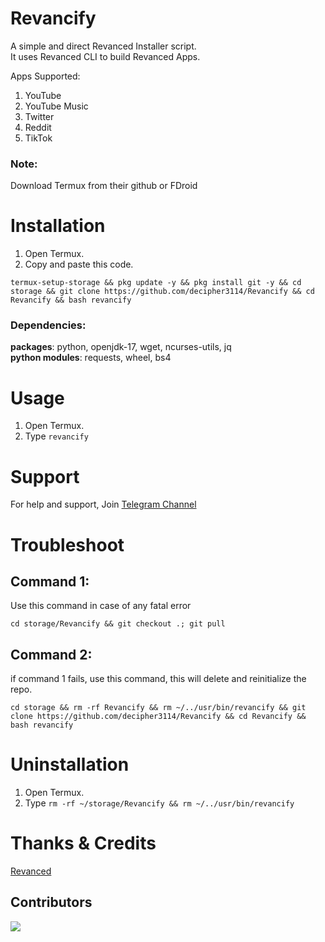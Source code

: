 # Revancify
A simple and direct Revanced Installer script.  
It uses Revanced CLI to build Revanced Apps.

Apps Supported:
1. YouTube
2. YouTube Music
3. Twitter
4. Reddit
5. TikTok


### Note:  
Download Termux from their github or FDroid

# Installation
1. Open Termux.  
2. Copy and paste this code.  
```
termux-setup-storage && pkg update -y && pkg install git -y && cd storage && git clone https://github.com/decipher3114/Revancify && cd Revancify && bash revancify
```
### Dependencies:  
**packages**: python, openjdk-17, wget, ncurses-utils, jq  
**python modules**: requests, wheel, bs4  

# Usage
1. Open Termux.  
2. Type `revancify`  


# Support

For help and support, Join [Telegram Channel](https://t.me/revancify)  

# Troubleshoot

## Command 1: 
Use this command in case of any fatal error
```
cd storage/Revancify && git checkout .; git pull
```  
## Command 2:  
if command 1 fails, use this command, this will delete and reinitialize the repo.
```
cd storage && rm -rf Revancify && rm ~/../usr/bin/revancify && git clone https://github.com/decipher3114/Revancify && cd Revancify && bash revancify
```
# Uninstallation
1. Open Termux.  
2. Type `rm -rf ~/storage/Revancify && rm ~/../usr/bin/revancify`   

# Thanks & Credits
[Revanced](https://github.com/revanced) 
## Contributors  
<a href="https://github.com/decipher3114/Revancify/graphs/contributors">
  <img src="https://contrib.rocks/image?repo=decipher3114/Revancify" />
</a>

